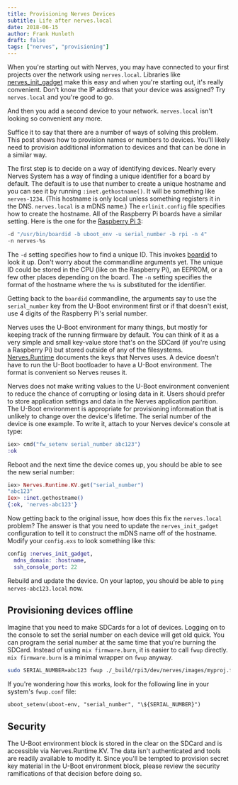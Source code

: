 ```yaml
---
title: Provisioning Nerves Devices
subtitle: Life after nerves.local
date: 2018-06-15
author: Frank Hunleth
draft: false
tags: ["nerves", "provisioning"]
---
```


When you're starting out with Nerves, you may have connected to your first
projects over the network using `nerves.local`. Libraries like
[nerves_init_gadget][nerves_init_gadget] make this easy and when you're
starting out, it's really convenient. Don't know the IP address that your
device was assigned? Try `nerves.local` and you're good to go.

And then you add a second device to your network. `nerves.local` isn't looking
so convenient any more.

<!--more-->

Suffice it to say that there are a number of ways of solving this problem. This
post shows how to provision names or numbers to devices. You'll likely need to
provision additional information to devices and that can be done in a similar
way.

The first step is to decide on a way of identifying devices. Nearly every
Nerves System has a way of finding a unique identifier for a board by default.
The default is to use that number to create a unique hostname and you can see
it by running `:inet.gethostname()`. It will be something like `nerves-1234`.
(This hostname is only local unless something registers it in the DNS.
`nerves.local` is a mDNS name.) The `erlinit.config` file specifies how to
create the hostname. All of the Raspberry Pi boards have a similar setting.
Here is the one for the [Raspberry Pi 3][rpi3_erlinit]:

```elixir
-d "/usr/bin/boardid -b uboot_env -u serial_number -b rpi -n 4"
-n nerves-%s
```

The `-d` setting specifies how to find a unique ID. This invokes
[boardid][boardid] to look it up. Don't worry about the commandline arguments
yet. The unique ID could be stored in the CPU (like on the Raspberry Pi), an
EEPROM, or a few other places depending on the board. The `-n` setting specifies
the format of the hostname where the `%s` is substituted for the identifier.

Getting back to the `boardid` commandline, the arguments say to use the
`serial_number` key from the U-Boot environment first or if that doesn't exist,
use 4 digits of the Raspberry Pi's serial number.

Nerves uses the U-Boot environment for many things, but mostly for keeping track
of the running firmware by default. You can think of it as a very simple and
small key-value store that's on the SDCard (if you're using a Raspberry Pi) but
stored outside of any of the filesystems.
[Nerves.Runtime][nerves_runtime_metadata] documents the keys that Nerves uses. A
device doesn't have to run the U-Boot bootloader to have a U-Boot environment.
The format is convenient so Nerves reuses it.

Nerves does not make writing values to the U-Boot environment convenient to
reduce the chance of corrupting or losing data in it. Users should prefer to
store application settings and data in the Nerves application partition. The
U-Boot environment is appropriate for provisioning information that is unlikely
to change over the device's lifetime. The serial number of the device is
one example. To write it, attach to your Nerves device's console at type:

```elixir
iex> cmd("fw_setenv serial_number abc123")
:ok
```

Reboot and the next time the device comes up, you should be able to see the new
serial number:

```elixir
iex> Nerves.Runtime.KV.get("serial_number")
"abc123"
Iex> :inet.gethostname()
{:ok, 'nerves-abc123'}
```

Now getting back to the original issue, how does this fix the `nerves.local`
problem? The answer is that you need to update the `nerves_init_gadget`
configuration to tell it to construct the mDNS name off of the hostname. Modify
your `config.exs` to look something like this:

```elixir
config :nerves_init_gadget,
  mdns_domain: :hostname,
  ssh_console_port: 22
```

Rebuild and update the device. On your laptop, you should be able to `ping
nerves-abc123.local` now.

## Provisioning devices offline

Imagine that you need to make SDCards for a lot of devices. Logging on to the
console to set the serial number on each device will get old quick. You can
program the serial number at the same time that you're burning the SDCard.
Instead of using `mix firmware.burn`, it is easier to call `fwup` directly. `mix
firmware.burn` is a minimal wrapper on `fwup` anyway.

```sh
sudo SERIAL_NUMBER=abc123 fwup ./_build/rpi3/dev/nerves/images/myproj.fw
```

If you're wondering how this works, look for the following line in your system's
`fwup.conf` file:

```config
uboot_setenv(uboot-env, "serial_number", "\${SERIAL_NUMBER}")
```

## Security

The U-Boot environment block is stored in the clear on the SDCard and is
accessible via Nerves.Runtime.KV. The data isn't authenticated and tools are
readily available to modify it. Since you'll be tempted to provision secret key
material in the U-Boot environment block, please review the security
ramifications of that decision before doing so.


[nerves_init_gadget]: https://github.com/nerves-project/nerves_init_gadget
[rpi3_erlinit]: https://github.com/nerves-project/nerves_system_rpi3/blob/master/rootfs_overlay/etc/erlinit.config
[boardid]: https://github.com/fhunleth/boardid
[nerves_runtime_metadata]: https://github.com/nerves-project/nerves_runtime#nerves-system-and-firmware-metadata
